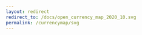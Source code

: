 ```yaml
---
layout: redirect
redirect_to: /docs/open_currency_map_2020_10.svg
permalink: /currencymap/svg
---
```

